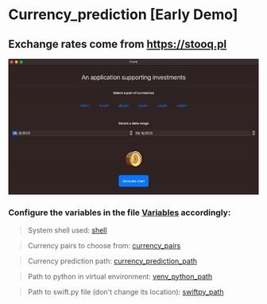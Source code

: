 # Currency_prediction [Early Demo]

## Exchange rates come from https://stooq.pl

![CURRENCY_PREDICTION](Documents/currency_prediction.gif)

### Configure the variables in the file <a href="https://github.com/przemek890/Currency_prediction/blob/master/Front/Front_Main/Front/Variables.swift#L11-L14">Variables</a> accordingly:
> System shell used: <a href="https://github.com/przemek890/Currency_prediction/blob/master/Front/Front_Main/Front/Python.swift#L5">shell</a>

> Currency pairs to choose from: <a href="https://github.com/przemek890/Currency_prediction/blob/master/Front/Front_Main/Front/ContentView.swift#L3">currency_pairs</a>

> Currency prediction path: <a href="https://github.com/przemek890/Currency_prediction/blob/master/Front/Front_Main/Front/Python.swift#L10">currency_prediction_path</a>

> Path to python in virtual environment: <a href="https://github.com/przemek890/Currency_prediction/blob/master/Front/Front_Main/Front/Python.swift#L8">venv_python_path</a>

> Path to swift.py file (don't change its location): <a href="https://github.com/przemek890/Currency_prediction/blob/master/Front/Front_Main/Front/Python.swift#L7">swiftpy_path</a>
